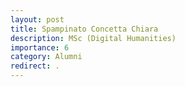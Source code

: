 ```yaml
---
layout: post
title: Spampinato Concetta Chiara
description: MSc (Digital Humanities) 
importance: 6
category: Alumni
redirect: .
---
```

